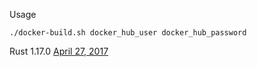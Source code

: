 Usage

`./docker-build.sh docker_hub_user docker_hub_password`

Rust 1.17.0
[April 27, 2017](https://blog.rust-lang.org/2017/04/27/Rust-1.17.html)
